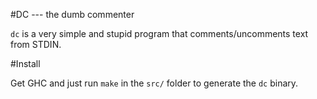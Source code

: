 #DC --- the dumb commenter

`dc` is a very simple and stupid program that comments/uncomments text from STDIN.

#Install

Get GHC and just run `make` in the `src/` folder to generate the `dc` binary.
